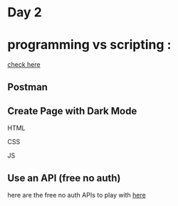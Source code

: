 
# Day 2

# programming vs scripting : 

[check here](https://www.codingninjas.com/blog/2018/12/08/difference-between-a-programming-language-and-a-scripting-language/#:~:text=The%20primary%20difference%20between%20a,scripting%20languages%20use%20an%20interpreter.)

## Postman

## Create Page with Dark Mode

HTML

CSS

JS


## Use an API (free no auth)

here are the free no auth APIs to play with [here](https://github.com/cezary/simple-apis)
